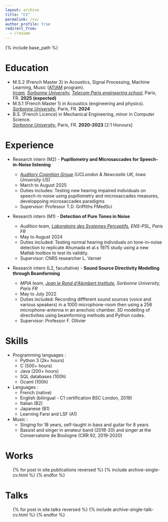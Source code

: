 ```yaml
---
layout: archive
title: "CV"
permalink: /cv/
author_profile: true
redirect_from:
  - /resume
---
```


{% include base_path %}

Education
======
* M.S.2 (French Master 2) in Acoustics, Signal Processing, Machine Learning, Music ([ATIAM](http://www.atiam.ircam.fr/en/) program). <br>
 *[Ircam](https://www.ircam.fr/), [Sorbonne University](https://sciences.sorbonne-universite.fr/en), [Telecom Paris engineering school](https://www.telecom-paris.fr/en/home)*, Paris, FR. **2025 (expected)**
* M.S.1 (French Master 1) in Acoustics (engineering and physics). <br>
  *[Sorbonne University](https://sciences.sorbonne-universite.fr/en)*, Paris, FR. **2024**
* B.S. (French Licence) in Mechanical Engineering, minor in Computer Science. <br> 
  *[Sorbonne University](https://sciences.sorbonne-universite.fr/en)*, Paris, FR. **2020-2023** [2:1 Honours]

Experience
======
* Research intern (M2) - **Pupillometry and Microsaccades for Speech-in-Noise listening**
  * *[Auditory Cognition Group](https://www.auditorycognition.org/) (UCLondon & Newcastle UK, Iowa University US)*
  * March to August 2025
  * Duties includes: Testing new hearing impaired individuals on speech-in-noise using pupillometry and microsaccades measures, developpoing microsaccades paradigms
  * Supervisor: Professor T.D. Griffiths FMedSci

* Research intern (M1) - **Detection of Pure Tones in Noise**
  * *Audition team, [Laboratoire des Systemes Perceptifs](https://lsp.dec.ens.fr/en/presentation-487), ENS-PSL, Paris FR*
  * May to August 2024
  * Duties included: Testing normal hearing individuals on tone-in-noise detection to replicate Ahumada et al.s 1975 study using a new Matlab toolbox to test its validity.
  * Supervisor: CNRS researcher L. Varnet

* Research intern (L2, facultative) - **Sound Source Directivity Modelling through Beamforming**
  * *MPIA team, [Jean le Rond d'Alembert Institute](http://www.dalembert.upmc.fr/ijlrda/), Sorbonne University, Paris FR* 
  * May to July 2022
  * Duties included: Recording diffferent sound sources (voice and various speakers) in a 1000 microphone-room then using a 256 microphone-antenna in an anechoic chamber. 3D modelling of directivities using beamforming methods and Python codes. 
  * Supervisor: Professor F. Ollivier
  
Skills
======
* Programming languages :
  * Python 3 (2k+ hours)
  * C (500+ hours)
  * Java (200+ hours)
  * SQL databases (100h)
  * Ocaml (100h)
* Languages :
  * French (native)
  * English (bilingual - C1 certification BSC London, 2019)
  * Italian (B2)
  * Japanese (B1)
  * Learning Farsi and LSF (A1)
* Music :
  * Singing for 18 years, self-taught in bass and guitar for 8 years
  * Bassist and singer in amateur band (2018-20) and singer at the Conservatoire de Boulogne (CRR 92, 2019-2020)

Works
======
  <ul>{% for post in site.publications reversed %}
    {% include archive-single-cv.html %}
  {% endfor %}</ul>
  
Talks
======
  <ul>{% for post in site.talks reversed %}
    {% include archive-single-talk-cv.html  %}
  {% endfor %}</ul>
  
<!-- Teaching
======
  <ul>{% for post in site.teaching reversed %}
    {% include archive-single-cv.html %}
  {% endfor %}</ul> -->
  
<!-- Service and leadership
======
* Currently signed in to 43 different slack teams -->
